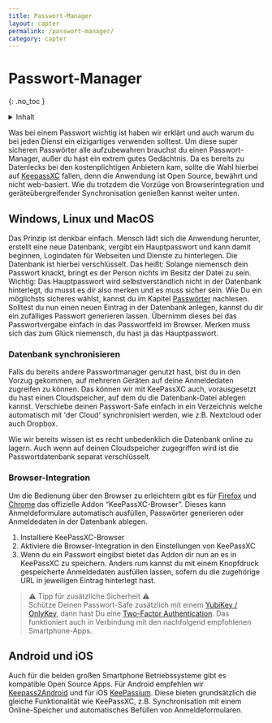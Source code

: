 ```yaml
---
title: Passwort-Manager
layout: capter
permalink: /passwort-manager/
category: capter
---
```

# Passwort-Manager
{: .no_toc }

<details markdown="block">
  <summary>
    Inhalt
  </summary>
* TOC
{:toc}
</details>

Was bei einem Passwort wichtig ist haben wir erklärt und auch warum du bei jeden Dienst ein eizigartiges verwenden solltest.
Um diese super sicheren Passwörter alle aufzubewahren brauchst du einen Passwort-Manager, außer du hast ein extrem gutes Gedächtnis.
Da es bereits zu Datenlecks bei den kostenplichtigen Anbietern kam, sollte die Wahl hierbei auf [KeepassXC](https://keepassxc.org/) fallen, denn die Anwendung ist Open Source, bewährt und nicht web-basiert.
Wie du trotzdem die Vorzüge von Browserintegration und geräteübergreifender Synchronisation genießen kannst weiter unten.

## Windows, Linux und MacOS

Das Prinzip ist denkbar einfach.
Mensch lädt sich die Anwendung herunter, erstellt eine neue Datenbank, vergibt ein Hauptpasswort und kann damit beginnen, Logindaten für Webseiten und Dienste zu hinterlegen. Die Datenbank ist hierbei verschlüsselt.
Das heißt: Solange niemensch dein Passwort knackt, bringt es der Person nichts im Besitz der Datei zu sein.
Wichtig: Das Hauptpasswort wird selbstverständlich nicht in der Datenbank hinterlegt, du musst es dir also merken und es muss sicher sein.
Wie Du ein möglichsts sicheres wählst, kannst du im Kapitel [Passwörter](/passwort/) nachlesen.
Solltest du nun einen neuen Eintrag in der Datenbank anlegen, kannst du dir ein zufälliges Passwort generieren lassen.
Übernimm dieses bei das Passwortvergabe einfach in das Passwortfeld im Browser.
Merken muss sich das zum Glück niemensch, du hast ja das Hauptpasswort.

### Datenbank synchronisieren

Falls du bereits andere Passwortmanager genutzt hast, bist du in den Vorzug gekommen, auf mehreren Geräten auf deine Anmeldedaten zugreifen zu können.
Das können wir mit KeePassXC auch, vorausgesetzt du hast einen Cloudspeicher, auf dem du die Datenbank-Datei ablegen kannst.
Verschiebe deinen Passwort-Safe einfach in ein Verzeichnis welche automatisch mit 'der Cloud' synchronisiert werden, wie z.B. Nextcloud oder auch Dropbox.

Wie wir bereits wissen ist es recht unbedenklich die Datenbank online zu lagern.
Auch wenn auf deinen Cloudspeicher zugegriffen wird ist die Passwortdatenbank separat verschlüsselt.

### Browser-Integration

Um die Bedienung über den Browser zu erleichtern gibt es für [Firefox](https://addons.mozilla.org/en-US/firefox/addon/keepassxc-browser/) und [Chrome](https://chrome.google.com/webstore/detail/keepassxc-browser/oboonakemofpalcgghocfoadofidjkkk) das offizielle Addon “KeePassXC-Browser”.
Dieses kann Anmeldeformulare automatisch ausfüllen, Passwörter generieren oder Anmeldedaten in der Datenbank ablegen.

1. Installiere KeePassXC-Browser
2. Aktiviere die Browser-Integration in den Einstellungen von KeePassXC
3. Wenn du ein Passwort eingibst bietet das Addon dir nun an es in KeePassXC zu speichern. Anders rum kannst du mit einem Knopfdruck gespeicherte Anmeldedaten ausfüllen lassen, sofern du die zugehörige URL in jeweiligen Eintrag hinterlegt hast.

> ⚠ Tipp für zusätzliche Sicherheit ⚠<br>
> Schütze Deinen Passwort-Safe zusätzlich mit einem [YubiKey / OnlyKey](https://keepassxc.org/docs/#faq-yubikey-howto), dann hast Du eine [Two-Factor Authentication](/two-factor-authentication/). Das funktioniert auch in Verbindung mit den nachfolgend empfohlenen Smartphone-Apps.

## Android und iOS

Auch für die beiden großen Smartphone Betriebssysteme gibt es kompatible Open Source Apps.
Für Android empfehlen wir [Keepass2Android](https://github.com/PhilippC/keepass2android) und für iOS [KeePassium](https://keepassium.com/).
Diese bieten grundsätzlich die gleiche Funktionalität wie KeePassXC, z.B. Synchronisation mit einem Online-Speicher und automatisches Befüllen von Anmeldeformularen.
